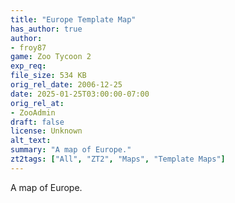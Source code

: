 ```yaml
---
title: "Europe Template Map"
has_author: true
author: 
- froy87
game: Zoo Tycoon 2
exp_req: 
file_size: 534 KB
orig_rel_date: 2006-12-25
date: 2025-01-25T03:00:00-07:00
orig_rel_at: 
- ZooAdmin
draft: false
license: Unknown
alt_text: 
summary: "A map of Europe."
zt2tags: ["All", "ZT2", "Maps", "Template Maps"]
---
```

A map of Europe.
